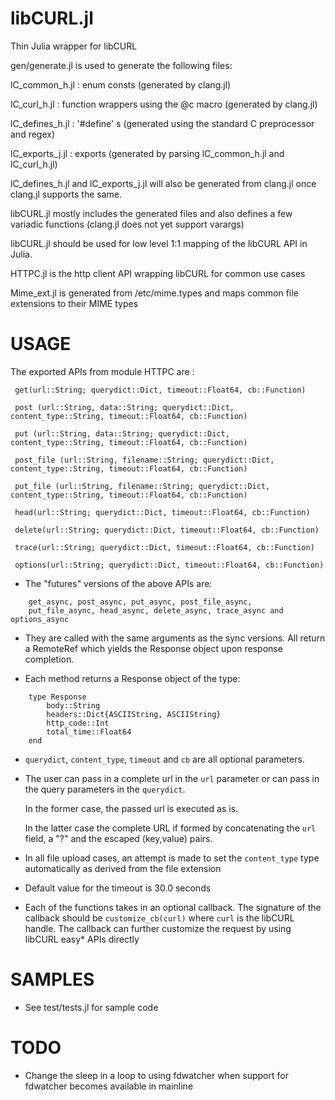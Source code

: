 libCURL.jl
==========

Thin Julia wrapper for libCURL

gen/generate.jl is used to generate the following files:


lC_common_h.jl : enum consts (generated by clang.jl)

lC_curl_h.jl : function wrappers using the @c macro (generated by clang.jl)

lC_defines_h.jl : '#define' s (generated using the standard C preprocessor and regex)

lC_exports_j.jl : exports (generated by parsing lC_common_h.jl and lC_curl_h.jl)

lC_defines_h.jl and lC_exports_j.jl will also be generated from clang.jl once clang.jl supports the same.

libCURL.jl mostly includes the generated files and also defines a few variadic functions (clang.jl does not yet support varargs)

libCURL.jl should be used for low level 1:1 mapping of the libCURL API in Julia.

HTTPC.jl is the http client API wrapping libCURL for common use cases

Mime_ext.jl is generated from /etc/mime.types and maps common file extensions to their MIME types


USAGE
=====

The exported APIs from module HTTPC are :

```
 get(url::String; querydict::Dict, timeout::Float64, cb::Function)

 post (url::String, data::String; querydict::Dict, content_type::String, timeout::Float64, cb::Function)

 put (url::String, data::String; querydict::Dict, content_type::String, timeout::Float64, cb::Function)

 post_file (url::String, filename::String; querydict::Dict, content_type::String, timeout::Float64, cb::Function)
 
 put_file (url::String, filename::String; querydict::Dict, content_type::String, timeout::Float64, cb::Function)
 
 head(url::String; querydict::Dict, timeout::Float64, cb::Function)
 
 delete(url::String; querydict::Dict, timeout::Float64, cb::Function)
 
 trace(url::String; querydict::Dict, timeout::Float64, cb::Function)
 
 options(url::String; querydict::Dict, timeout::Float64, cb::Function)
```

- The "futures" versions of the above APIs are:
```
    get_async, post_async, put_async, post_file_async,
    put_file_async, head_async, delete_async, trace_async and options_async
```

- They are called with the same arguments as the sync versions. All return a RemoteRef which yields the Response object upon response completion.


- Each method returns a Response object of the type:
```
    type Response
        body::String
        headers::Dict{ASCIIString, ASCIIString}
        http_code::Int
        total_time::Float64
    end
```

- ```querydict```, ```content_type```, ```timeout``` and ```cb``` are all optional parameters.

- The user can pass in a complete url in the ```url``` parameter or can pass in the query parameters
  in the ```querydict```.

  In the former case, the passed url is executed as is.

  In the latter case the complete URL if formed by concatenating the ```url``` field, a "?" and
  the escaped (key,value) pairs. 

- In all file upload cases, an attempt is made to set the ```content_type``` type automatically as
  derived from the file extension
  
- Default value for the timeout is 30.0 seconds

- Each of the functions takes in an optional callback. The signature of the callback should be
  ```customize_cb(curl)``` where ```curl``` is the libCURL handle. The callback can further customize
  the request by using libCURL easy* APIs directly

SAMPLES
=======
- See test/tests.jl for sample code

  
TODO
====
- Change the sleep in a loop to using fdwatcher when support for fdwatcher becomes available in mainline





